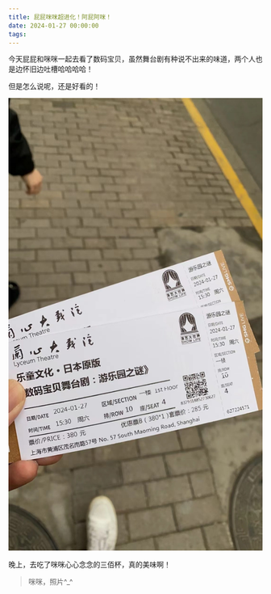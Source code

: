 ```yaml
---
title: 屁屁咪咪超进化！阿屁阿咪！
date: 2024-01-27 00:00:00
tags:
---
```


今天屁屁和咪咪一起去看了数码宝贝，虽然舞台剧有种说不出来的味道，两个人也是边怀旧边吐槽哈哈哈哈！

但是怎么说呢，还是好看的！

![](/images/digimon-min.jpg)

晚上，去吃了咪咪心心念念的三佰杯，真的美味啊！

> 咪咪，照片^_^